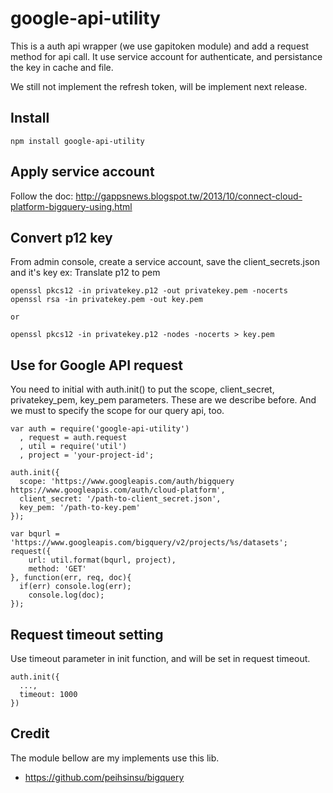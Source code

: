 # google-api-utility

This is a auth api wrapper (we use gapitoken module) and add a request method for api call. It use service account for authenticate, and persistance the key in cache and file. 

We still not implement the refresh token, will be implement next release.

## Install 

```
npm install google-api-utility
```

## Apply service account

Follow the doc: http://gappsnews.blogspot.tw/2013/10/connect-cloud-platform-bigquery-using.html

## Convert p12 key

From admin console, create a service account, save the client_secrets.json and it's key
ex: Translate p12 to pem

```
openssl pkcs12 -in privatekey.p12 -out privatekey.pem -nocerts
openssl rsa -in privatekey.pem -out key.pem

or

openssl pkcs12 -in privatekey.p12 -nodes -nocerts > key.pem
```

## Use for Google API request

You need to initial with auth.init() to put the scope, client_secret, privatekey_pem, key_pem parameters. These are we describe before. And we must to specify the scope for our query api, too.

```
var auth = require('google-api-utility')
  , request = auth.request
  , util = require('util')
  , project = 'your-project-id';

auth.init({
  scope: 'https://www.googleapis.com/auth/bigquery https://www.googleapis.com/auth/cloud-platform',
  client_secret: '/path-to-client_secret.json',
  key_pem: '/path-to-key.pem'
});

var bqurl = 'https://www.googleapis.com/bigquery/v2/projects/%s/datasets';
request({
    url: util.format(bqurl, project),
    method: 'GET'
}, function(err, req, doc){
  if(err) console.log(err);
	console.log(doc);  
});

```

## Request timeout setting

Use timeout parameter in init function, and will be set in request timeout.

```
auth.init({
  ...,
  timeout: 1000
})
```

## Credit

The module bellow are my implements use this lib.

* https://github.com/peihsinsu/bigquery
